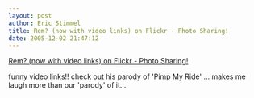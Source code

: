 ```yaml
---
layout: post
author: Eric Stimmel
title: Rem? (now with video links) on Flickr - Photo Sharing!
date: 2005-12-02 21:47:12
--- 
```



[Rem? (now with video links) on Flickr - Photo Sharing!][]

funny video links!! check out his parody of 'Pimp My Ride' ... makes me laugh more than our 'parody' of it...

  [Rem? (now with video links) on Flickr - Photo Sharing!]: http://www.flickr.com/photos/bryan/57470910/in/photostream/

